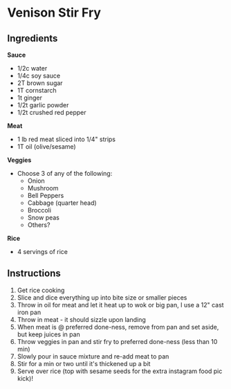 # Venison Stir Fry

## Ingredients

**Sauce**
- 1/2c water
- 1/4c soy sauce
- 2T brown sugar
- 1T cornstarch
- 1t ginger
- 1/2t garlic powder
- 1/2t crushed red pepper

**Meat**
- 1 lb red meat sliced into 1/4" strips
- 1T oil (olive/sesame)

**Veggies**
- Choose 3 of any of the following:
    - Onion
    - Mushroom
    - Bell Peppers
    - Cabbage (quarter head)
    - Broccoli
    - Snow peas
    - Others?

**Rice**
- 4 servings of rice

## Instructions

1. Get rice cooking
2. Slice and dice everything up into bite size or smaller pieces
3. Throw in oil for meat and let it heat up to wok or big pan, I use a 12" cast iron pan
4. Throw in meat - it should sizzle upon landing
5. When meat is @ preferred done-ness, remove from pan and set aside, but keep juices in pan
6. Throw veggies in pan and stir fry to preferred done-ness (less than 10 min)
7. Slowly pour in sauce mixture and re-add meat to pan
8. Stir for a min or two until it's thickened up a bit
9. Serve over rice (top with sesame seeds for the extra instagram food pic kick)!
